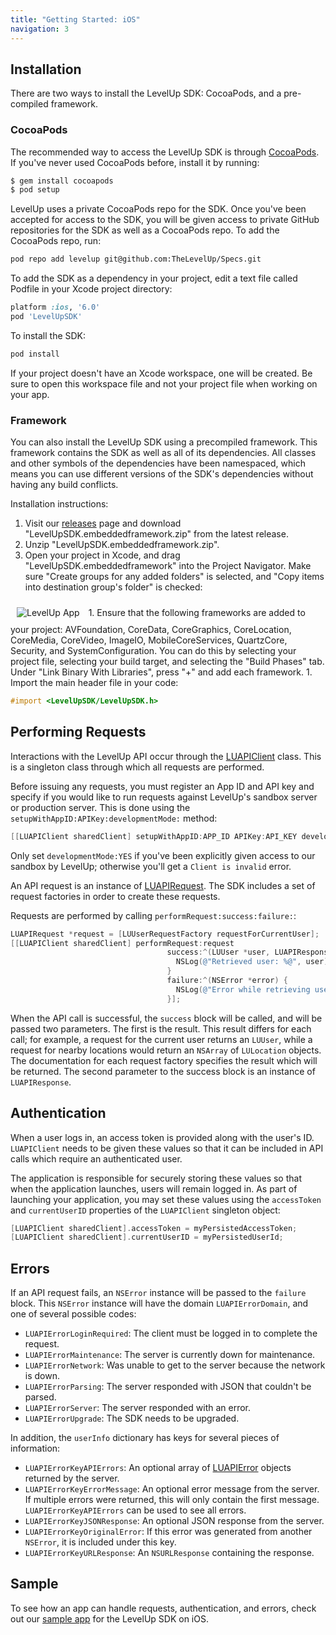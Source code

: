 ```yaml
---
title: "Getting Started: iOS"
navigation: 3
---
```


## Installation

There are two ways to install the LevelUp SDK: CocoaPods, and a pre-compiled framework.

### CocoaPods

The recommended way to access the LevelUp SDK is through [CocoaPods](http://cocoapods.org/). If
you've never used CocoaPods before, install it by running:

```bash
$ gem install cocoapods
$ pod setup
```

LevelUp uses a private CocoaPods repo for the SDK. Once you've been accepted for access to the SDK,
you will be given access to private GitHub repositories for the SDK as well as a CocoaPods repo. To
add the CocoaPods repo, run:

```bash
pod repo add levelup git@github.com:TheLevelUp/Specs.git
```

To add the SDK as a dependency in your project, edit a text file called Podfile in your Xcode
project directory:

```ruby
platform :ios, '6.0'
pod 'LevelUpSDK'
```

To install the SDK:

```bash
pod install
```

If your project doesn't have an Xcode workspace, one will be created. Be sure to open this workspace
file and not your project file when working on your app.

### Framework

You can also install the LevelUp SDK using a precompiled framework. This framework contains the SDK
as well as all of its dependencies. All classes and other symbols of the dependencies have been
namespaced, which means you can use different versions of the SDK's dependencies without having
any build conflicts.

Installation instructions:

1. Visit our [releases](https://github.com/TheLevelUp/levelup-sdk-ios/releases) page and download
"LevelUpSDK.embeddedframework.zip" from the latest release.
1. Unzip "LevelUpSDK.embeddedframework.zip".
1. Open your project in Xcode, and drag "LevelUpSDK.embeddedframework" into the Project Navigator.
Make sure "Create groups for any added folders" is selected, and "Copy items into destination
group's folder" is checked:
<img src="/images/ios-framework-install.png" alt="LevelUp App" style="margin:10px;">
1. Ensure that the following frameworks are added to your project: AVFoundation, CoreData,
CoreGraphics, CoreLocation, CoreMedia, CoreVideo, ImageIO, MobileCoreServices, QuartzCore, Security,
and SystemConfiguration. You can do this by selecting your project file, selecting your build target,
and selecting the "Build Phases" tab. Under "Link Binary With Libraries", press "+" and add each
framework.
1. Import the main header file in your code:

```objective-c
#import <LevelUpSDK/LevelUpSDK.h>
```

## Performing Requests

Interactions with the LevelUp API occur through the
[LUAPIClient](http://thelevelup.github.io/levelup-sdk-ios/Classes/LUAPIClient.html) class. This is a
singleton class through which all requests are performed.

Before issuing any requests, you must register an App ID and API key and specify if you would like
to run requests against LevelUp's sandbox server or production server. This is done using the
`setupWithAppID:APIKey:developmentMode:` method:

```objective-c
[[LUAPIClient sharedClient] setupWithAppID:APP_ID APIKey:API_KEY developmentMode:NO];
```

Only set `developmentMode:YES` if you've been explicitly given access to our sandbox by LevelUp;
otherwise you'll get a `Client is invalid` error.

An API request is an instance of
[LUAPIRequest](http://thelevelup.github.io/levelup-sdk-ios/Classes/LUAPIRequest.html). The SDK
includes a set of request factories in order to create these requests.

Requests are performed by calling `performRequest:success:failure:`:

```objective-c
LUAPIRequest *request = [LUUserRequestFactory requestForCurrentUser];
[[LUAPIClient sharedClient] performRequest:request
                                   success:^(LUUser *user, LUAPIResponse *response) {
                                     NSLog(@"Retrieved user: %@", user);
                                   }
                                   failure:^(NSError *error) {
                                     NSLog(@"Error while retrieving user: %@");
                                   }];
```

When the API call is successful, the `success` block will be called, and will be passed two
parameters. The first is the result. This result differs for each call; for example, a request for
the current user returns an `LUUser`, while a request for nearby locations would return an `NSArray`
of `LULocation` objects. The documentation for each request factory specifies the result which will
be returned. The second parameter to the success block is an instance of `LUAPIResponse`.

## Authentication

When a user logs in, an access token is provided along with the user's ID. `LUAPIClient` needs to be
given these values so that it can be included in API calls which require an authenticated user.

The application is responsible for securely storing these values so that when the application
launches, users will remain logged in. As part of launching your application, you may set these
values using the `accessToken` and `currentUserID` properties of the `LUAPIClient` singleton object:

```objective-c
[LUAPIClient sharedClient].accessToken = myPersistedAccessToken;
[LUAPIClient sharedClient].currentUserID = myPersistedUserId;
```

## Errors

If an API request fails, an `NSError` instance will be passed to the `failure` block. This `NSError`
instance will have the domain `LUAPIErrorDomain`, and one of several possible codes:

 - `LUAPIErrorLoginRequired`: The client must be logged in to complete the request.
 - `LUAPIErrorMaintenance`: The server is currently down for maintenance.
 - `LUAPIErrorNetwork`: Was unable to get to the server because the network is down.
 - `LUAPIErrorParsing`: The server responded with JSON that couldn't be parsed.
 - `LUAPIErrorServer`: The server responded with an error.
 - `LUAPIErrorUpgrade`: The SDK needs to be upgraded.

In addition, the `userInfo` dictionary has keys for several pieces of information:

 - `LUAPIErrorKeyAPIErrors`: An optional array of
   [LUAPIError](http://thelevelup.github.io/levelup-sdk-ios/Classes/LUAPIError.html) objects
   returned by the server.
 - `LUAPIErrorKeyErrorMessage`: An optional error message from the server. If multiple errors were
   returned, this will only contain the first message. `LUAPIErrorKeyAPIErrors` can be used to see
   all errors.
 - `LUAPIErrorKeyJSONResponse`: An optional JSON response from the server.
 - `LUAPIErrorKeyOriginalError`: If this error was generated from another `NSError`, it is included
   under this key.
 - `LUAPIErrorKeyURLResponse`: An `NSURLResponse` containing the response.

## Sample

To see how an app can handle requests, authentication, and errors, check out our [sample
app](https://github.com/TheLevelUp/levelup-sdk-sample-ios) for the LevelUp SDK on iOS.
